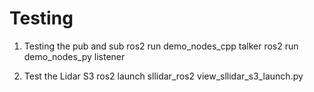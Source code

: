 # Testing
1. Testing the pub and sub 
ros2 run demo_nodes_cpp talker
ros2 run demo_nodes_py listener

1. Test the Lidar S3
ros2 launch sllidar_ros2 view_sllidar_s3_launch.py 

